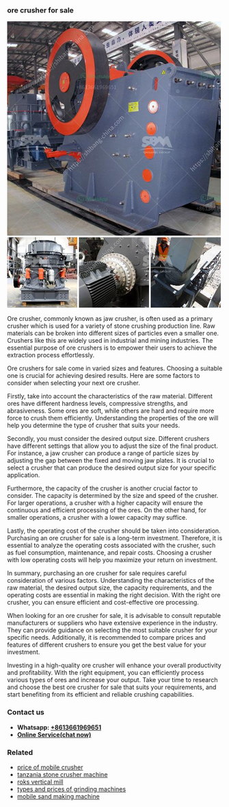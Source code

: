 <h3>ore crusher for sale</h3><img src='1708498151.jpg' alt=''><p>Ore crusher, commonly known as jaw crusher, is often used as a primary crusher which is used for a variety of stone crushing production line. Raw materials can be broken into different sizes of particles even a smaller one. Crushers like this are widely used in industrial and mining industries. The essential purpose of ore crushers is to empower their users to achieve the extraction process effortlessly.</p><p>Ore crushers for sale come in varied sizes and features. Choosing a suitable one is crucial for achieving desired results. Here are some factors to consider when selecting your next ore crusher.</p><p>Firstly, take into account the characteristics of the raw material. Different ores have different hardness levels, compressive strengths, and abrasiveness. Some ores are soft, while others are hard and require more force to crush them efficiently. Understanding the properties of the ore will help you determine the type of crusher that suits your needs.</p><p>Secondly, you must consider the desired output size. Different crushers have different settings that allow you to adjust the size of the final product. For instance, a jaw crusher can produce a range of particle sizes by adjusting the gap between the fixed and moving jaw plates. It is crucial to select a crusher that can produce the desired output size for your specific application.</p><p>Furthermore, the capacity of the crusher is another crucial factor to consider. The capacity is determined by the size and speed of the crusher. For larger operations, a crusher with a higher capacity will ensure the continuous and efficient processing of the ores. On the other hand, for smaller operations, a crusher with a lower capacity may suffice.</p><p>Lastly, the operating cost of the crusher should be taken into consideration. Purchasing an ore crusher for sale is a long-term investment. Therefore, it is essential to analyze the operating costs associated with the crusher, such as fuel consumption, maintenance, and repair costs. Choosing a crusher with low operating costs will help you maximize your return on investment.</p><p>In summary, purchasing an ore crusher for sale requires careful consideration of various factors. Understanding the characteristics of the raw material, the desired output size, the capacity requirements, and the operating costs are essential in making the right decision. With the right ore crusher, you can ensure efficient and cost-effective ore processing.</p><p>When looking for an ore crusher for sale, it is advisable to consult reputable manufacturers or suppliers who have extensive experience in the industry. They can provide guidance on selecting the most suitable crusher for your specific needs. Additionally, it is recommended to compare prices and features of different crushers to ensure you get the best value for your investment.</p><p>Investing in a high-quality ore crusher will enhance your overall productivity and profitability. With the right equipment, you can efficiently process various types of ores and increase your output. Take your time to research and choose the best ore crusher for sale that suits your requirements, and start benefiting from its efficient and reliable crushing capabilities.</p><h3>Contact us</h3><ul><li><strong>Whatsapp:&nbsp;<a href="https://wa.me/8613661969651">+8613661969651</a></strong></li><li><a href="https://swt.shibang-china.com/?git&amp;zhl&amp;ore crusher for sale"><strong>Online Service(chat now)</strong></a></li></ul><h3>Related</h3><ul><li><a href='price of mobile crusher.md'>price of mobile crusher</a></li><li><a href='tanzania stone crusher machine.md'>tanzania stone crusher machine</a></li><li><a href='roks vertical mill.md'>roks vertical mill</a></li><li><a href='types and prices of grinding machines.md'>types and prices of grinding machines</a></li><li><a href='mobile sand making machine.md'>mobile sand making machine</a></li></ul>